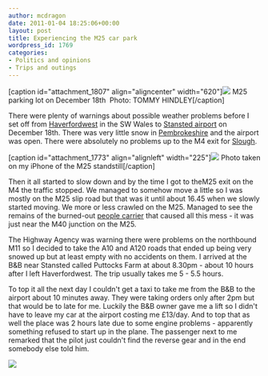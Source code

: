 ```yaml
---
author: mcdragon
date: 2011-01-04 18:25:06+00:00
layout: post
title: Experiencing the M25 car park
wordpress_id: 1769
categories:
- Politics and opinions
- Trips and outings
---
```


[caption id="attachment_1807" align="aligncenter" width="620"][![](https://img.mcdowell.si/2011/01/m25_gridlock_dec_18-1.jpg)](https://img.mcdowell.si/2011/01/m25_gridlock_dec_18.jpg) M25 parking lot on December 18th  Photo: TOMMY HINDLEY[/caption]

There were plenty of warnings about possible weather problems before I set off from [Haverfordwest](https://en.wikipedia.org/wiki/Haverfordwest) in the SW Wales to [Stansted airport](https://en.wikipedia.org/wiki/London_Stansted_Airport) on December 18th. There was very little snow in [Pembrokeshire](https://en.wikipedia.org/wiki/Pembrokeshire) and the airport was open. There were absolutely no problems up to the M4 exit for [Slough](https://en.wikipedia.org/wiki/Slough).

[caption id="attachment_1773" align="alignleft" width="225"][![](https://img.mcdowell.si/2010/12/20101226-000346-1-225x300.jpg)](https://img.mcdowell.si/2010/12/20101226-000346.jpg) Photo taken on my iPhone of the M25 standstill[/caption]

Then it all started to slow down and by the time I got to theM25 exit on the M4 the traffic stopped. We managed to somehow move a little so I was mostly on the M25 slip road but that was it until about 16.45 when we slowly started moving. We more or less crawled on the M25. Managed to see the remains of the burned-out [people carrier](https://en.wikipedia.org/wiki/Minivan) that caused all this mess - it was just near the M40 junction on the M25.



The Highway Agency was warning there were problems on the northbound M11 so I decided to take the A10 and A120 roads that ended up being very snowed up but at least empty with no accidents on them. I arrived at the B&B near Stansted called Puttocks Farm at about 8.30pm - about 10 hours after I left Haverfordwest. The trip usually takes me 5 - 5.5 hours.



To top it all the next day I couldn't get a taxi to take me from the B&B to the airport about 10 minutes away. They were taking orders only after 2pm but that would be to late for me. Luckily the B&B owner gave me a lift so I didn't have to leave my car at the airport costing me £13/day. And to top that as well the place was 2 hours late due to some engine problems - apparently something refused to start up in the plane. The passenger next to me remarked that the pilot just couldn't find the reverse gear and in the end somebody else told him.


![](https://img.zemanta.com/pixy.gif?x-id=ec5a1c14-513a-4d4c-adf9-23c1c9e9a6f0)
